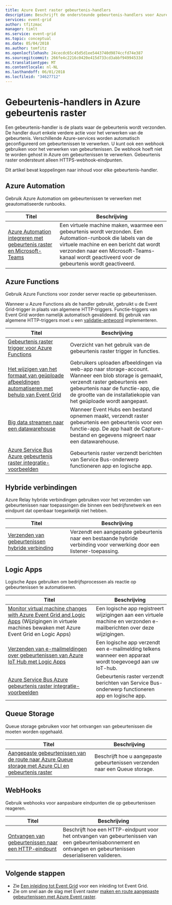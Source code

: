 ```yaml
---
title: Azure Event raster gebeurtenis-handlers
description: Beschrijft de ondersteunde gebeurtenis-handlers voor Azure Event raster
services: event-grid
author: tfitzmac
manager: timlt
ms.service: event-grid
ms.topic: conceptual
ms.date: 05/04/2018
ms.author: tomfitz
ms.openlocfilehash: 24cecdc65c45d5d1ee5443740d9874ccfd74e387
ms.sourcegitcommit: 266fe4c2216c0420e415d733cd3abbf94994533d
ms.translationtype: MT
ms.contentlocale: nl-NL
ms.lasthandoff: 06/01/2018
ms.locfileid: "34627712"
---
```

# <a name="event-handlers-in-azure-event-grid"></a>Gebeurtenis-handlers in Azure gebeurtenis raster

Een gebeurtenis-handler is de plaats waar de gebeurtenis wordt verzonden. De handler duurt enkele verdere actie voor het verwerken van de gebeurtenis. Verschillende Azure-services worden automatisch geconfigureerd om gebeurtenissen te verwerken. U kunt ook een webhook gebruiken voor het verwerken van gebeurtenissen. De webhook hoeft niet te worden gehost in Azure om gebeurtenissen te verwerken. Gebeurtenis raster ondersteunt alleen HTTPS-webhook-eindpunten.

Dit artikel bevat koppelingen naar inhoud voor elke gebeurtenis-handler.

## <a name="azure-automation"></a>Azure Automation

Gebruik Azure Automation om gebeurtenissen te verwerken met geautomatiseerde runbooks.

|Titel  |Beschrijving  |
|---------|---------|
|[Azure Automation integreren met gebeurtenis raster en Microsoft-Teams](ensure-tags-exists-on-new-virtual-machines.md) |Een virtuele machine maken, waarmee een gebeurtenis wordt verzonden. Een Automation-runbook die labels van de virtuele machine en een bericht dat wordt verzonden naar een Microsoft-Teams-kanaal wordt geactiveerd voor de gebeurtenis wordt geactiveerd. |

## <a name="azure-functions"></a>Azure Functions

Gebruik Azure Functions voor zonder server reactie op gebeurtenissen.

Wanneer u Azure Functions als de handler gebruikt, gebruikt u de Event Grid-trigger in plaats van algemene HTTP-triggers. Functie-triggers van Event Grid worden namelijk automatisch gevalideerd. Bij gebruik van algemene HTTP-triggers moet u een [validatie-antwoord](security-authentication.md#webhook-event-delivery) implementeren.

|Titel  |Beschrijving  |
|---------|---------|
| [Gebeurtenis raster trigger voor Azure Functions](../azure-functions/functions-bindings-event-grid.md) | Overzicht van het gebruik van de gebeurtenis raster trigger in functies. |
| [Het wijzigen van het formaat van geüploade afbeeldingen automatiseren met behulp van Event Grid](resize-images-on-storage-blob-upload-event.md) | Gebruikers uploaden afbeeldingen via web-app naar storage-account. Wanneer een blob storage is gemaakt, verzendt raster gebeurtenis een gebeurtenis naar de functie-app, die de grootte van de installatiekopie van het geüploade wordt aangepast. |
| [Big data streamen naar een datawarehouse](event-grid-event-hubs-integration.md) | Wanneer Event Hubs een bestand opnemen maakt, verzendt raster gebeurtenis een gebeurtenis voor een functie-app. De app haalt de Capture-bestand en gegevens migreert naar een datawarehouse. |
| [Azure Service Bus Azure gebeurtenis raster integratie-voorbeelden](../service-bus-messaging/service-bus-to-event-grid-integration-example.md?toc=%2fazure%2fevent-grid%2ftoc.json) | Gebeurtenis raster verzendt berichten van Service Bus-onderwerp functioneren app en logische app. |

## <a name="hybrid-connections"></a>Hybride verbindingen

Azure Relay hybride verbindingen gebruiken voor het verzenden van gebeurtenissen naar toepassingen die binnen een bedrijfsnetwerk en een eindpunt dat openbaar toegankelijk niet hebben.

|Titel  |Beschrijving  |
|---------|---------|
| [Verzenden van gebeurtenissen hybride verbinding](custom-event-to-hybrid-connection.md) | Verzendt een aangepaste gebeurtenis naar een bestaande hybride verbinding voor verwerking door een listener-toepassing. |

## <a name="logic-apps"></a>Logic Apps

Logische Apps gebruiken om bedrijfsprocessen als reactie op gebeurtenissen te automatiseren.

|Titel  |Beschrijving  |
|---------|---------|
| [Monitor virtual machine changes with Azure Event Grid and Logic Apps](monitor-virtual-machine-changes-event-grid-logic-app.md) (Wijzigingen in virtuele machines bewaken met Azure Event Grid en Logic Apps) | Een logische app registreert wijzigingen aan een virtuele machine en verzonden e-mailberichten over deze wijzigingen. |
| [Verzenden van e-mailmeldingen over gebeurtenissen van Azure IoT Hub met Logic Apps](publish-iot-hub-events-to-logic-apps.md) | Een logische app verzendt een e-mailmelding telkens wanneer een apparaat wordt toegevoegd aan uw IoT-hub. |
| [Azure Service Bus Azure gebeurtenis raster integratie-voorbeelden](../service-bus-messaging/service-bus-to-event-grid-integration-example.md?toc=%2fazure%2fevent-grid%2ftoc.json) | Gebeurtenis raster verzendt berichten van Service Bus-onderwerp functioneren app en logische app. |

## <a name="queue-storage"></a>Queue Storage

Queue storage gebruiken voor het ontvangen van gebeurtenissen die moeten worden opgehaald.

|Titel  |Beschrijving  |
|---------|---------|
| [Aangepaste gebeurtenissen van de route naar Azure Queue storage met Azure CLI en gebeurtenis raster](custom-event-to-queue-storage.md) | Beschrijft hoe u aangepaste gebeurtenissen verzenden naar een Queue storage. |

## <a name="webhooks"></a>WebHooks

Gebruik webhooks voor aanpasbare eindpunten die op gebeurtenissen reageren.

|Titel  |Beschrijving  |
|---------|---------|
| [Ontvangen van gebeurtenissen naar een HTTP-eindpunt](receive-events.md) | Beschrijft hoe een HTTP-eindpunt voor het ontvangen van gebeurtenissen van een gebeurtenisabonnement en ontvangen en gebeurtenissen deserialiseren valideren. |

## <a name="next-steps"></a>Volgende stappen

* Zie [Een inleiding tot Event Grid](overview.md) voor een inleiding tot Event Grid.
* Zie om snel aan de slag met Event raster [maken en route aangepaste gebeurtenissen met Azure Event raster](custom-event-quickstart.md).
